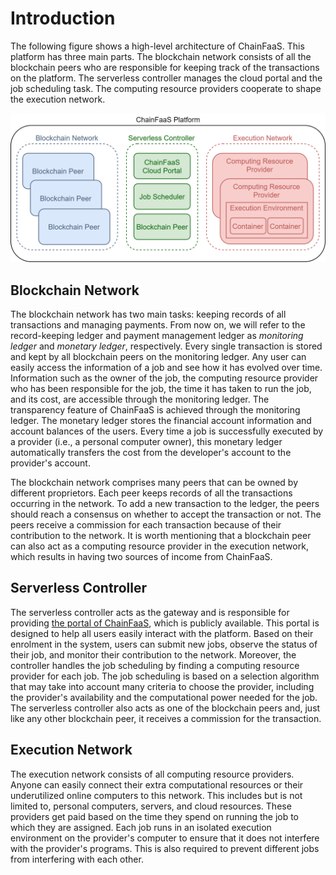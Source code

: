 # Introduction

The following figure shows a high-level architecture of ChainFaaS. This platform has three main parts. The blockchain network consists of all the blockchain peers who are responsible for keeping track of the transactions on the platform. The serverless controller manages the cloud portal and the job scheduling task. The computing resource providers cooperate to shape the execution network.

![Problem loading architecture image](img/overallArchitecture.png "High-level architecture of ChainFaaS")

## Blockchain Network

The blockchain network has two main tasks: keeping records of all transactions and managing payments. From now on, we will refer to the record-keeping ledger and payment management ledger as *monitoring ledger* and *monetary ledger*, respectively. Every single transaction is stored and kept by all blockchain peers on the monitoring ledger. Any user can easily access the information of a job and see how it has evolved over time. Information such as the owner of the job, the computing resource provider who has been responsible for the job, the time it has taken to run the job, and its cost, are accessible through the monitoring ledger. The transparency feature of ChainFaaS is achieved through the monitoring ledger. The monetary ledger stores the financial account information and account balances of the users. Every time a job is successfully executed by a provider (i.e., a personal computer owner), this monetary ledger automatically transfers the cost from the developer's account to the provider's account. 

The blockchain network comprises many peers that can be owned by different proprietors. Each peer keeps records of all the transactions occurring in the network. To add a new transaction to the ledger, the peers should reach a consensus on whether to accept the transaction or not. The peers receive a commission for each transaction because of their contribution to the network. It is worth mentioning that a blockchain peer can also act as a computing resource provider in the execution network, which results in having two sources of income from ChainFaaS.

## Serverless Controller
The serverless controller acts as the gateway and is responsible for providing [the portal of ChainFaaS](https://chainfaas.com), which is publicly available. This portal is designed to help all users easily interact with the platform. Based on their enrolment in the system, users can submit new jobs, observe the status of their job, and monitor their contribution to the network. 
Moreover, the controller handles the job scheduling by finding a computing resource provider for each job. The job scheduling is based on a selection algorithm that may take into account many criteria to choose the provider, including the provider's availability and the computational power needed for the job.
The serverless controller also acts as one of the blockchain peers and, just like any other blockchain peer, it receives a commission for the transaction. 

## Execution Network
The execution network consists of all computing resource providers. Anyone can easily connect their extra computational resources or their underutilized online computers to this network. This includes but is not limited to, personal computers, servers, and cloud resources. These providers get paid based on the time they spend on running the job to which they are assigned. Each job runs in an isolated execution environment on the provider's computer to ensure that it does not interfere with the provider's programs. This is also required to prevent different jobs from interfering with each other.